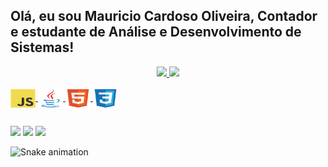 ## Olá, eu sou Mauricio Cardoso Oliveira, Contador e estudante de Análise e Desenvolvimento de Sistemas!

<div align="center">
  <a href="https://github.com/mauriciodevjs">
  <img height="180em" src="https://github-readme-stats.vercel.app/api?username=mauriciodevjs&show_icons=true&theme=github_dark&include_all_commits=true&count_private=true"/>
  <img height="180em" src="https://github-readme-stats.vercel.app/api/top-langs/?username=mauriciodevjs&layout=compact&langs_count=7&theme=github_dark"/>
</div>

<div style="display: inline_block"><br>
  <img align="center" alt="Javascript" height="30" width="40" src="https://github.com/devicons/devicon/blob/master/icons/javascript/javascript-original.svg">
  <img align="center" alt="Java" height="30" width="40" src="https://github.com/devicons/devicon/blob/master/icons/java/java-original.svg">
  <img align="center" alt="HTML" height="30" width="40" src="https://github.com/devicons/devicon/blob/master/icons/html5/html5-original.svg">
  <img align="center" alt="CSS" height="30" width="40" src="https://github.com/devicons/devicon/blob/master/icons/css3/css3-original.svg">
</div>
  
  ##
 
<div> 
  <a href="https://instagram.com/mauricio_fpolis" target="_blank"><img src="https://img.shields.io/badge/-Instagram-%23E4405F?style=for-the-badge&logo=instagram&logoColor=white" target="_blank"></a>
  <a href = "mailto:mauriciocardosooliveira@gmail.com"><img src="https://img.shields.io/badge/Gmail-D14836?style=for-the-badge&logo=gmail&logoColor=white"></a>
  <a href="https://www.linkedin.com/in/mauricio-cardoso-oliveira-b07195163" target="_blank"><img src="https://img.shields.io/badge/-LinkedIn-%230077B5?style=for-the-badge&logo=linkedin&logoColor=white" target="_blank"></a> 
 
  ![Snake animation](https://github.com/mauriciodevjs/mauriciodevjs/blob/output/github-contribution-grid-snake.svg)
 
</div>
